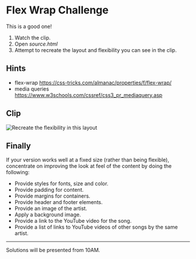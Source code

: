 # Flex Wrap Challenge

This is a good one!

1. Watch the clip.
2. Open *source.html*
3. Attempt to recreate the layout and flexibility you can see in the clip.

## Hints
* flex-wrap https://css-tricks.com/almanac/properties/f/flex-wrap/
* media queries https://www.w3schools.com/cssref/css3_pr_mediaquery.asp

## Clip
![Recreate the flexibility in this layout](flex-wrap-challenge.gif)

## Finally

If your version works well at a fixed size (rather than being flexible), concentrate on improving the look at feel of the content by doing the following:

* Provide styles for fonts, size and color.
* Provide padding for content.
* Provide margins for containers.
* Provide header and footer elements.
* Provide an image of the artist.
* Apply a background image.
* Provide a link to the YouTube video for the song.
* Provide a list of links to YouTube videos of other songs by the same artist.

<hr>

Solutions will be presented from 10AM.

